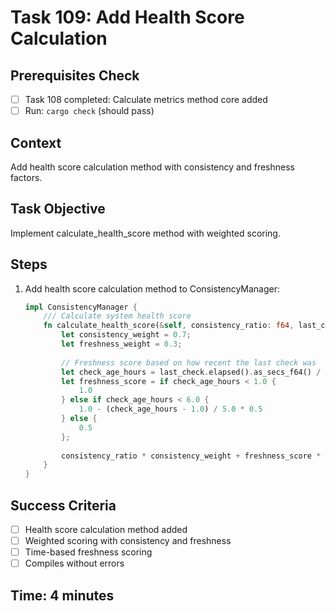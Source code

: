 # Task 109: Add Health Score Calculation

## Prerequisites Check
- [ ] Task 108 completed: Calculate metrics method core added
- [ ] Run: `cargo check` (should pass)

## Context
Add health score calculation method with consistency and freshness factors.

## Task Objective
Implement calculate_health_score method with weighted scoring.

## Steps
1. Add health score calculation method to ConsistencyManager:
   ```rust
   impl ConsistencyManager {
       /// Calculate system health score
       fn calculate_health_score(&self, consistency_ratio: f64, last_check: &Instant) -> f64 {
           let consistency_weight = 0.7;
           let freshness_weight = 0.3;
           
           // Freshness score based on how recent the last check was
           let check_age_hours = last_check.elapsed().as_secs_f64() / 3600.0;
           let freshness_score = if check_age_hours < 1.0 {
               1.0
           } else if check_age_hours < 6.0 {
               1.0 - (check_age_hours - 1.0) / 5.0 * 0.5
           } else {
               0.5
           };
           
           consistency_ratio * consistency_weight + freshness_score * freshness_weight
       }
   }
   ```

## Success Criteria
- [ ] Health score calculation method added
- [ ] Weighted scoring with consistency and freshness
- [ ] Time-based freshness scoring
- [ ] Compiles without errors

## Time: 4 minutes
